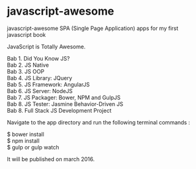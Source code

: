 # javascript-awesome

javascript-awesome SPA (Single Page Application) apps for my first javascript book

JavaScript is Totally Awesome.

Bab 1. Did You Know JS? <br>
Bab 2. JS Native <br>
Bab 3. JS OOP <br>
Bab 4. JS Library: JQuery <br>
Bab 5. JS Framework: AngularJS <br>
Bab 6. JS Server: NodeJS <br>
Bab 7. JS Packager: Bower, NPM and GulpJS <br>
Bab 8. JS Tester: Jasmine Behavior-Driven JS <br>
Bab 8. Full Stack JS Development Project <br>

Navigate to the app directory and run the following terminal commands :

$ bower install <br>
$ npm install <br>
$ gulp or gulp watch

It will be published on march 2016.
